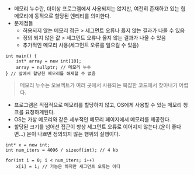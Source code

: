- 메모리 누수란, 더이상 프로그램에서 사용되지는 않지만, 여전히 존재하고 있는 힙 메모리에 동적으로 할당된 엔티티를 의미한다.
- 문제점들
	- 허용되지 않는 메모리 접근 > 세그먼트 오류나 옳지 않는 결과가 나올 수 있음
	- 정의 되지 않은 값 > 세그먼트 오류나 옳지 않는 결과가 나올 수 있음
	- 추가적인 메모리 사용(세그먼트 오류를 일으킬 수 있음)
```
int main() {
	int* array = new int[10];
	array = nullptr; // 메모리 누수
} // 앞에서 할당한 메모리를 해제할 수 없음
```
> 메모리 누수는 오브젝트가 여러 곳에서 사용되는 복잡한 코드에서 찾아내기 어렵다.

- 프로그램은 직접적으로 메모리를 할당하지 않고, OS에게 사용할 수 있는 메모리 청크를 요청하게된다.
- OS는 가상 메모리와 같은 세부적인 메모리 페이지에서 메모리를 제공한다.
- 할당된 크기를 넘어선 접근이 항상 세그먼트 오류로 이어지지 않는다.(운이 좋다면...) 운이 나쁘면 정의되지 않는 행위의 실행이다.
```
int* x = new int;
int num_iters = 4096 / sizeof(int); // 4 kb

for(int i = 0; i < num_iters; i++)
	x[i] = 1; // 가능은 하지만 세그먼트 오류는 아다
```